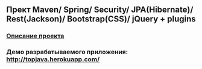 Прект Maven/ Spring/ Security/ JPA(Hibernate)/ Rest(Jackson)/ Bootstrap(CSS)/ jQuery + plugins
-----------------------------

### <a href="https://github.com/JavaOPs/topjava/blob/master/description.md">Описание проекта</a>

### Демо разрабатываемого приложения: http://topjava.herokuapp.com/

